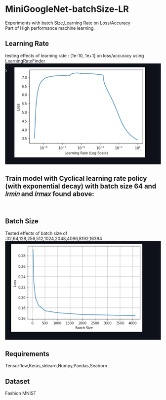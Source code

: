 # MiniGoogleNet-batchSize-LR
Experiments with batch Size,Learning Rate on Loss/Accuracy<br>
Part of High performance machine learning.

## Learning Rate
testing effects of learning rate : [1e-10, 1e+1] on loss/accuracy using LearningRateFinder<br>
<img src="LR finder.jpg">

## Train model with Cyclical learning rate policy (with exponential decay) with batch size 64 and 𝑙𝑟𝑚𝑖𝑛  and  𝑙𝑟𝑚𝑎𝑥 found above:
<img src="">

## Batch Size
Tested effects of batch size of :32,64,128,256,512,1024,2048,4096,8192,16384<br>
<img src="batch size effect.jpg">

## Requirements
Tensorflow,Keras,sklearn,Numpy,Pandas,Seaborn

## Dataset
Fashion MNIST
